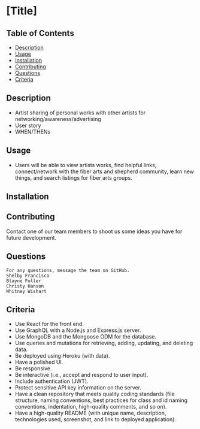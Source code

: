 # [Title]
  
## Table of Contents
* [Description](#description)
* [Usage](#usage)
* [Installation](#installation)
* [Contributing](#contributing)
* [Questions](#questions)
* [Criteria](#criteria)
  
## Description
  
* Artist sharing of personal works with other artists for networking/awareness/advertising
* User story
* WHEN/THENs

## Usage
  
* Users will be able to view artists works, find helpful links, connect/network with the fiber arts and shepherd community, learn new things, and search listings for fiber arts groups.

## Installation

## Contributing

Contact one of our team members to shoot us some ideas you have for future development.

## Questions
  
    For any questions, message the team on GitHub.
    Shelby Francisco 
    Blayne Fuller
    Christy Hanson
    Whitney Wishart

## Criteria

* Use React for the front end.
* Use GraphQL with a Node.js and Express.js server.
* Use MongoDB and the Mongoose ODM for the database.
* Use queries and mutations for retrieving, adding, updating, and deleting data.
* Be deployed using Heroku (with data).
* Have a polished UI.
* Be responsive.
* Be interactive (i.e., accept and respond to user input).
* Include authentication (JWT).
* Protect sensitive API key information on the server.
* Have a clean repository that meets quality coding standards (file structure, naming conventions, best practices for class and id naming conventions, indentation, high-quality comments, and so on).
* Have a high-quality README (with unique name, description, technologies used, screenshot, and link to deployed application).